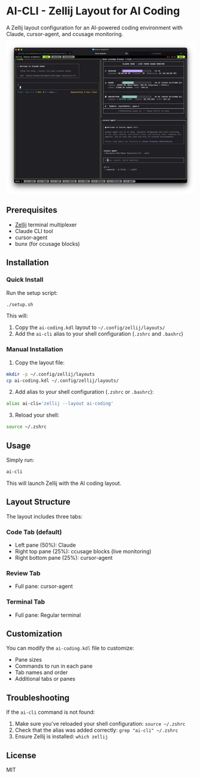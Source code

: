 # AI-CLI - Zellij Layout for AI Coding

A Zellij layout configuration for an AI-powered coding environment with Claude, cursor-agent, and ccusage monitoring.

![AI-CLI](image.png)

## Prerequisites

- [Zellij](https://zellij.dev/documentation/installation) terminal multiplexer
- Claude CLI tool
- cursor-agent
- bunx (for ccusage blocks)

## Installation

### Quick Install

Run the setup script:

```bash
./setup.sh
```

This will:
1. Copy the `ai-coding.kdl` layout to `~/.config/zellij/layouts/`
2. Add the `ai-cli` alias to your shell configuration (`.zshrc` and `.bashrc`)

### Manual Installation

1. Copy the layout file:
```bash
mkdir -p ~/.config/zellij/layouts
cp ai-coding.kdl ~/.config/zellij/layouts/
```

2. Add alias to your shell configuration (`.zshrc` or `.bashrc`):
```bash
alias ai-cli='zellij --layout ai-coding'
```

3. Reload your shell:
```bash
source ~/.zshrc
```

## Usage

Simply run:
```bash
ai-cli
```

This will launch Zellij with the AI coding layout.

## Layout Structure

The layout includes three tabs:

### Code Tab (default)
- Left pane (50%): Claude
- Right top pane (25%): ccusage blocks (live monitoring)
- Right bottom pane (25%): cursor-agent

### Review Tab
- Full pane: cursor-agent

### Terminal Tab
- Full pane: Regular terminal

## Customization

You can modify the `ai-coding.kdl` file to customize:
- Pane sizes
- Commands to run in each pane
- Tab names and order
- Additional tabs or panes

## Troubleshooting

If the `ai-cli` command is not found:
1. Make sure you've reloaded your shell configuration: `source ~/.zshrc`
2. Check that the alias was added correctly: `grep "ai-cli" ~/.zshrc`
3. Ensure Zellij is installed: `which zellij`

## License

MIT